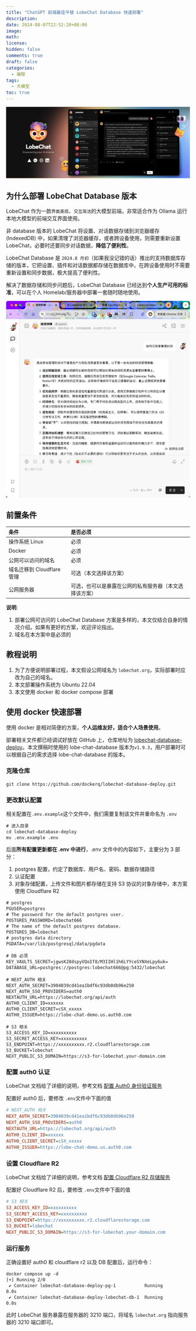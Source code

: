 ```yaml
---
title: "ChatGPT 前端最佳平替 LobeChat Database 快速部署"
description:
date: 2024-08-07T22:52:20+08:00
image:
math:
license:
hidden: false
comments: true
draft: false
categories:
  - 编程
tags:
  - 大模型
toc: true
---
```


![](https://github.com/alwqx/picx-images-hosting/raw/master/blog/2024/lobe-logo.969nnpc3dn.webp)

## 为什么部署 LobeChat Database 版本

LobeChat 作为一款`界面美观`、`交互简洁`的大模型前端，非常适合作为 Ollama 运行本地大模型的前端交互界面使用。

<!--more-->

非 database 版本的 LobeChat 将设置、对话数据存储到浏览器缓存 (IndexedDB) 中，如果清理了浏览器缓存，或者跨设备使用，则需要重新设置 LobeChat，必要时还要同步对话数据，**降低了便利性**。

LobeChat Database 是 `2024.8 月初`（如果我没记错的话）推出的支持数据库存储的版本，它把设置、插件和对话数据都存储在数据库中，在跨设备使用时不需要重新设置和同步数据，极大提高了便利性。

解决了数据存储和同步问题后，LobeChat Database 已经达到**个人生产可用的标准**，可以在个人 Homelab/服务器中部署一套随时随地使用。

![](https://github.com/alwqx/picx-images-hosting/raw/master/blog/2024/lobe-demo.6m3tb1wjqv.webp)

## 前置条件

| 条件                       | 是否必须                                               |
| :------------------------- | :----------------------------------------------------- |
| 操作系统 Linux             | 必须                                                   |
| Docker                     | 必须                                                   |
| 公网可以访问的域名         | 必须                                                   |
| 域名迁移到 Cloudflare 管理 | 可选（本文选择该方案）                                 |
| 公网服务器                 | 可选，也可以是暴露在公网的私有服务器（本文选择该方案） |

**说明**:

1. 部署公网可访问的 LobeChat Database 方案是多样的，本文仅结合自身的情况介绍。如果有更好的方案，欢迎评论指出。
2. 域名在本方案中是必须的

## 教程说明

1. 为了方便说明部署过程，本文假设公网域名为 `lobechat.org`，实际部署时应改为自己的域名。
2. 本文部署操作系统为 Ubuntu 22.04
3. 本文使用 docker 和 docker compose 部署

## 使用 docker 快速部署

使用 docker 是相对简便的方案，**个人运维友好，适合个人场景使用**。

部署相关文件都已经调试好放在 GitHub 上，仓库地址为 [lobechat-database-deploy](https://github.com/dockerq/lobechat-database-deploy)。本文撰稿时使用的 lobe-chat-database 版本为`v1.9.3`，用户部署时可以根据自己的需求选择 lobe-chat-database 的版本。

### 克隆仓库

```shell
git clone https://github.com/dockerq/lobechat-database-deploy.git
```

### 更改默认配置

相关配置在`.env.example`这个文件中，我们需要复制该文件并重命名为 `.env`

```shell
# 进入目录
cd lobechat-database-deploy
mv .env.example .env
```

后面**所有配置更新都在 .env 中进行**，.env 文件中的内容如下，主要分为 3 部分：

1. postgres 配置，约定了数据库、用户名、密码、数据存储路径
2. 认证配置
3. 对象存储配置，上传文件和图片都存储在支持 S3 协议的对象存储中，本方案使用 Cloudflare R2

```env
# postgres
PGUSER=postgres
# The password for the default postgres user.
POSTGRES_PASSWORD=lobechat666
# The name of the default postgres database.
POSTGRES_DB=lobechat
# postgres data directory
PGDATA=/var/lib/postgresql/data/pgdata

# DB 必须
KEY_VAULTS_SECRET=jgwsK28dspyVQoIf8/M3IIHl1h6LYYceSYNXeLpy6uk=
DATABASE_URL=postgres://postgres:lobechat666@pg:5432/lobechat

# NEXT_AUTH 相关
NEXT_AUTH_SECRET=3904039cd41ea1bdf6c93db0db96e250
NEXT_AUTH_SSO_PROVIDERS=auth0
NEXTAUTH_URL=https://lobechat.org/api/auth
AUTH0_CLIENT_ID=xxxxxx
AUTH0_CLIENT_SECRET=cSX_xxxxx
AUTH0_ISSUER=https://lobe-chat-demo.us.auth0.com

# S3 相关
S3_ACCESS_KEY_ID=xxxxxxxxxx
S3_SECRET_ACCESS_KEY=xxxxxxxxxx
S3_ENDPOINT=https://xxxxxxxxxx.r2.cloudflarestorage.com
S3_BUCKET=lobechat
NEXT_PUBLIC_S3_DOMAIN=https://s3-for-lobechat.your-domain.com
```

### 配置 auth0 认证

LobeChat 文档给了详细的说明，参考文档 [配置 Auth0 身份验证服务](https://lobehub.com/zh/docs/self-hosting/advanced/auth/next-auth/auth0)

配置好 auth0 后，要修改 `.env`文件中下面的值

```ini
# NEXT_AUTH 相关
NEXT_AUTH_SECRET=3904039cd41ea1bdf6c93db0db96e250
NEXT_AUTH_SSO_PROVIDERS=auth0
NEXTAUTH_URL=https://lobechat.org/api/auth
AUTH0_CLIENT_ID=xxxxxx
AUTH0_CLIENT_SECRET=cSX_xxxxx
AUTH0_ISSUER=https://lobe-chat-demo.us.auth0.com
```

### 设置 Cloudflare R2

LobeChat 文档给了详细的说明，参考文档 [配置 Cloudflare R2 存储服务](https://lobehub.com/zh/docs/self-hosting/advanced/s3/cloudflare-r2)

配置好 Cloudflare R2 后，要修改 `.env`文件中下面的值

```ini
# S3 相关
S3_ACCESS_KEY_ID=xxxxxxxxxx
S3_SECRET_ACCESS_KEY=xxxxxxxxxx
S3_ENDPOINT=https://xxxxxxxxxx.r2.cloudflarestorage.com
S3_BUCKET=lobechat
NEXT_PUBLIC_S3_DOMAIN=https://s3-for-lobechat.your-domain.com
```

### 运行服务

正确设置好 auth0 和 cloudflare r2 以及 DB 配置后，运行命令：

```shell
docker compose up -d
[+] Running 2/0
 ✔ Container lobechat-database-deploy-pg-1           Running                                                                                                     0.0s
 ✔ Container lobechat-database-deploy-lobechat-db-1  Running                                                                                                     0.0s
```

此时 LobeChat 服务暴露在服务器的 3210 端口，将域名 `lobechat.org` 指向服务器的 3210 端口即可。
